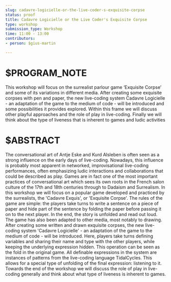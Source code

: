 ```yaml
---
slug: cadavre-logicielle-or-the-live-coder-s-exquisite-corpse
status: proof
title: Cadavre Logicielle or the Live Coder's Exquisite Corpse
type: workshop
submission_type: Workshop
time: 11:00 - 13:00
contributors:
- person: $gius-martin

---
```


# $PROGRAM_NOTE

This workshop will focus on the surrealist parlour game ‘Exquisite Corpse’ and
some of its variations in different media. After creating some exquisite corpses
with pen and paper, the new live-coding system Cadavre Logicielle - an adaptation 
of the game to the medium of code - will be introduced and some possibilities it provides explored. 
Within this frame we will discuss other playful approaches and the role of play in live-coding. 
Finally we will think about the type of liveness that is inherent to games and ludic activities

# $ABSTRACT

The conversational art of Antje Eske and Kurd Alsleben is often seen as a strong influence on the early days of live-coding. Nowadays, this influence is probably most apparent in networked, improvisational live-coding performances, often emphasizing ludic interactions and collaborations that could be described as play. Games are in fact one of the most important practices of conversational art which sees its own roots in the French salon culture of the 17th and 18th centuries through to Dadaism and Surrealism. In this workshop we will focus on a popular game developed and practiced by the surrealists, the 'Cadavre Exquis', or 'Exquisite Corpse'. The rules of the game are simple: the players take turns to write a sentence on a piece of paper and hide part of the sentence by folding the paper before passing it on to the next player. In the end, the story is unfolded and read out loud. The game has also been adapted to other media, most notably to drawing. After creating some written and drawn exquisite corpses, the new live-coding system 'Cadavre Logicielle' - an adaptation of the game to the medium of code - will be introduced. Here, players take turns defining variables and sharing their name and type with the other players, while keeping the underlying expression hidden. This operation can be seen as the fold in the original game. All definable expressions in the system are instances of patterns from the live-coding language TidalCycles. This allows for a special type of unfolding of the final expression: listening to it. Towards the end of the workshop we will discuss the role of play in live-coding generally and think about what type of liveness is inherent to games.

